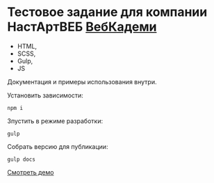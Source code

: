 # Тестовое задание для компании НастАртВЕБ [ВебКадеми](https://nastart-web.ru/)

- HTML,
- SCSS,
- Gulp,
- JS

Документация и примеры использования внутри.

Установить зависимости:
```
npm i
```

Зпустить в режиме разработки:
```
gulp
```

Собрать версию для публикации:
```
gulp docs
```

[Смотреть демо](https://user.github.io/repo/)
